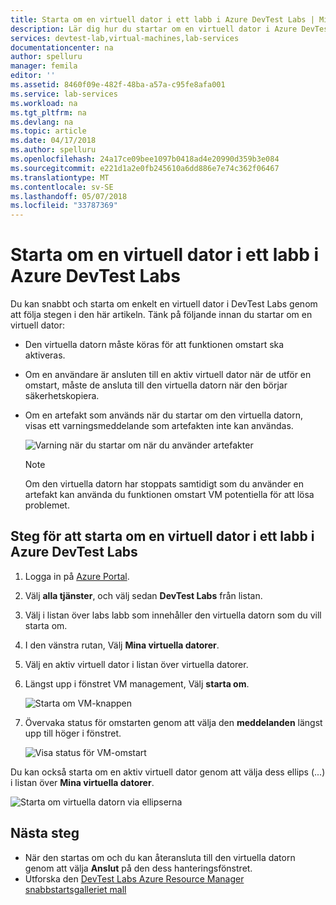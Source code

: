 ```yaml
---
title: Starta om en virtuell dator i ett labb i Azure DevTest Labs | Microsoft Docs
description: Lär dig hur du startar om en virtuell dator i Azure DevTest Labs
services: devtest-lab,virtual-machines,lab-services
documentationcenter: na
author: spelluru
manager: femila
editor: ''
ms.assetid: 8460f09e-482f-48ba-a57a-c95fe8afa001
ms.service: lab-services
ms.workload: na
ms.tgt_pltfrm: na
ms.devlang: na
ms.topic: article
ms.date: 04/17/2018
ms.author: spelluru
ms.openlocfilehash: 24a17ce09bee1097b0418ad4e20990d359b3e084
ms.sourcegitcommit: e221d1a2e0fb245610a6dd886e7e74c362f06467
ms.translationtype: MT
ms.contentlocale: sv-SE
ms.lasthandoff: 05/07/2018
ms.locfileid: "33787369"
---
```

# <a name="restart-a-vm-in-a-lab-in-azure-devtest-labs"></a>Starta om en virtuell dator i ett labb i Azure DevTest Labs
Du kan snabbt och starta om enkelt en virtuell dator i DevTest Labs genom att följa stegen i den här artikeln. Tänk på följande innan du startar om en virtuell dator:

- Den virtuella datorn måste köras för att funktionen omstart ska aktiveras.
- Om en användare är ansluten till en aktiv virtuell dator när de utför en omstart, måste de ansluta till den virtuella datorn när den börjar säkerhetskopiera.
- Om en artefakt som används när du startar om den virtuella datorn, visas ett varningsmeddelande som artefakten inte kan användas. 

    ![Varning när du startar om när du använder artefakter](./media/devtest-lab-restart-vm/devtest-lab-restart-vm-apply-artifacts.png)


   > [!NOTE]
   > Om den virtuella datorn har stoppats samtidigt som du använder en artefakt kan använda du funktionen omstart VM potentiella för att lösa problemet.
   >
   >

## <a name="steps-to-restart-a-vm-in-a-lab-in-azure-devtest-labs"></a>Steg för att starta om en virtuell dator i ett labb i Azure DevTest Labs
1. Logga in på [Azure Portal](http://go.microsoft.com/fwlink/p/?LinkID=525040).
1. Välj **alla tjänster**, och välj sedan **DevTest Labs** från listan.
1. Välj i listan över labs labb som innehåller den virtuella datorn som du vill starta om.  
1. I den vänstra rutan, Välj **Mina virtuella datorer**. 
1. Välj en aktiv virtuell dator i listan över virtuella datorer.
1. Längst upp i fönstret VM management, Välj **starta om**.  

    ![Starta om VM-knappen](./media/devtest-lab-restart-vm/devtest-lab-restart-vm.png)

1. Övervaka status för omstarten genom att välja den **meddelanden** längst upp till höger i fönstret.

    ![Visa status för VM-omstart](./media/devtest-lab-restart-vm/devtest-lab-restart-notification.png)

Du kan också starta om en aktiv virtuell dator genom att välja dess ellips (...) i listan över **Mina virtuella datorer**.

![Starta om virtuella datorn via ellipserna](./media/devtest-lab-restart-vm/devtest-lab-restart-elipses.png)

## <a name="next-steps"></a>Nästa steg
* När den startas om och du kan återansluta till den virtuella datorn genom att välja **Anslut** på den dess hanteringsfönstret.
* Utforska den [DevTest Labs Azure Resource Manager snabbstartsgalleriet mall](https://github.com/Azure/azure-devtestlab/tree/master/Samples)
